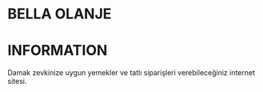 # BELLA OLANJE 

# INFORMATION

Damak zevkinize uygun yemekler ve tatlı siparişleri verebileceğiniz internet sitesi.


